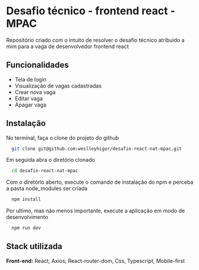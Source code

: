 
# Desafio técnico - frontend react - MPAC

Repositório criado com o intuito de resolver o desafio técnico atribuido a mim para a vaga de desenvolvedor frontend react


## Funcionalidades

- Tela de login
- Visualização de vagas cadastradas
- Crear nova vaga
- Editar vaga
- Apagar vaga


## Instalação

No terminal, faça o clone do projeto do github

```bash
  git clone git@github.com:weslleyhigor/desafio-react-nat-mpac.git
```
Em seguida abra o diretório clonado

```bash
  cd desafio-react-nat-mpac
```
Com o diretório aberto, execute o comando de instalação do npm e perceba a pasta node_modules ser criada

```bash
  npm install
```

Por ultimo, mas não menos importante, execute a aplicação em modo de desenvolvimento

```bash
  npm run dev
```


## Stack utilizada

**Front-end:** React, Axios, React-router-dom, Css, Typescript, Mobile-first


